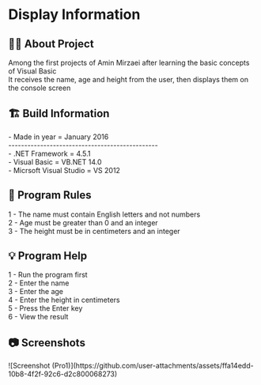 # Display Information

<h2> 👨‍💻 About Project</h2>
Among the first projects of Amin Mirzaei after learning the basic concepts of Visual Basic <br />
It receives the name, age and height from the user, then displays them on the console screen <br />


<h2> 🏗 Build Information</h2>
- Made in year = January 2016 <br />
----------------------------------------------- <br />
- .NET Framework =  4.5.1 <br />
- Visual Basic = VB.NET 14.0 <br />
- Micrsoft Visual Studio = VS 2012 <br />

<h2> 📜 Program Rules</h2>
1 - The name must contain English letters and not numbers <br />
2 - Age must be greater than 0 and an integer <br />
3 - The height must be in centimeters and an integer <br />

<h2> 💡 Program Help</h2>
1 - Run the program first<br />
2 - Enter the name<br />
3 - Enter the age<br />
4 - Enter the height in centimeters <br />
5 - Press the Enter key <br />
6 - View the result

<h2>📷 Screenshots</h2>
![Screenshot (Pro1)](https://github.com/user-attachments/assets/ffa14edd-10b8-4f2f-92c6-d2c800068273)
